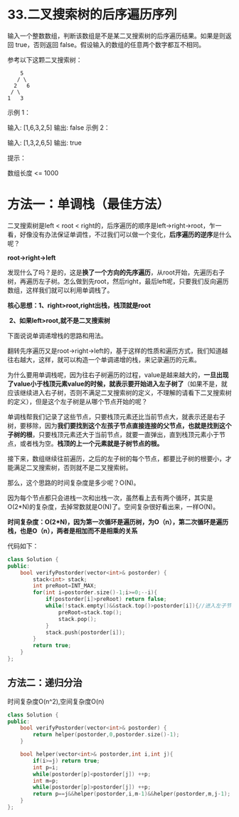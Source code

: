 # 33.二叉搜索树的后序遍历序列

输入一个整数数组，判断该数组是不是某二叉搜索树的后序遍历结果。如果是则返回 true，否则返回 false。假设输入的数组的任意两个数字都互不相同。

 

参考以下这颗二叉搜索树：

```
    5
   / \
  2   6
 / \
1   3
```

示例 1：

输入: [1,6,3,2,5]
输出: false
示例 2：

输入: [1,3,2,6,5]
输出: true


提示：

数组长度 <= 1000



# 方法一：单调栈（最佳方法）

二叉搜索树是left < root < right的，后序遍历的顺序是left->right->root，乍一看，好像没有办法保证单调性，不过我们可以做一个变化，**后序遍历的逆序**是什么呢？

**root->right->left**

发现什么了吗？是的，这是**换了一个方向的先序遍历**，从root开始，先遍历右子树，再遍历左子树。怎么做到先root，然后right，最后left呢，只要我们反向遍历数组，这样我们就可以利用单调栈了。

**核心思想：1、right>root,right出栈，栈顶就是root**

​                    **2、如果left>root,就不是二叉搜索树**                     

下面说说单调递增栈的思路和用法。

翻转先序遍历又是root->right->left的，基于这样的性质和遍历方式，我们知道越往右越大，这样，就可以构造一个单调递增的栈，来记录遍历的元素。

为什么要用单调栈呢，因为往右子树遍历的过程，value是越来越大的，**一旦出现了value小于栈顶元素value的时候，就表示要开始进入左子树了**（如果不是，就应该继续进入右子树，否则不满足二叉搜索树的定义，不理解的请看下二叉搜索树的定义），但是这个左子树是从哪个节点开始的呢？

单调栈帮我们记录了这些节点，只要栈顶元素还比当前节点大，就表示还是右子树，要移除，因为**我们要找到这个左孩子节点直接连接的父节点，也就是找到这个子树的根**，只要栈顶元素还大于当前节点，就要一直弹出，直到栈顶元素小于节点，或者栈为空。**栈顶的上一个元素就是子树节点的根。**

接下来，数组继续往前遍历，之后的左子树的每个节点，都要比子树的根要小，才能满足二叉搜索树，否则就不是二叉搜索树。

那么，这个思路的时间复杂度是多少呢？O(N)。

因为每个节点都只会进栈一次和出栈一次，虽然看上去有两个循环，其实是O(2*N)的复杂度，去掉常数就是O(N)了。空间复杂很好看出来，一样O(N)。

**时间复杂度：O(2\*N)，因为第一次循环是遍历树，为O（n），第二次循环是遍历栈，也是O（n），两者是相加而不是相乘的关系**

代码如下：

```C++
class Solution {
public:
    bool verifyPostorder(vector<int>& postorder) {
        stack<int> stack;
        int preRoot=INT_MAX;
        for(int i=postorder.size()-1;i>=0;--i){
            if(postorder[i]>preRoot) return false;
            while(!stack.empty()&&stack.top()>postorder[i]){//进入左子节点
                preRoot=stack.top();
                stack.pop();
            }
            stack.push(postorder[i]);
        }
        return true;
    }
};
```



## 方法二：递归分治

时间复杂度O(n^2),空间复杂度O(n)

```C++
class Solution {
public:
    bool verifyPostorder(vector<int>& postorder) {
        return helper(postorder,0,postorder.size()-1);
    }

    bool helper(vector<int>& postorder,int i,int j){
        if(i>=j) return true;
        int p=i;
        while(postorder[p]<postorder[j]) ++p;
        int m=p;
        while(postorder[p]>postorder[j]) ++p;
        return p==j&&helper(postorder,i,m-1)&&helper(postorder,m,j-1);
    }
};
```

